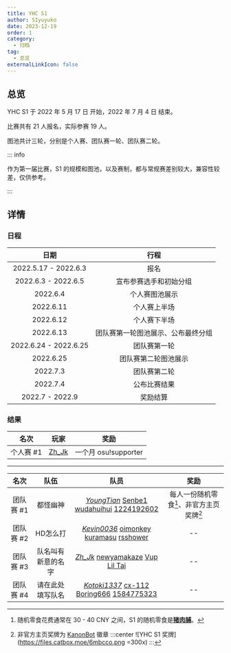 ```yaml
---
title: YHC S1
author: SIyuyuko
date: 2023-12-19
order: 1
category:
  - 归档
tag:
  - 总览
externalLinkIcon: false
---
```

## 总览

YHC S1 于 2022 年 5 月 17 日 开始，2022 年 7 月 4 日 结束。

比赛共有 21 人报名，实际参赛 19 人。

图池共计三轮，分别是个人赛、团队赛一轮、团队赛二轮。

<!-- more -->

::: info

作为第一届比赛，S1 的规模和图池，以及赛制，都与常规赛差别较大，兼容性较差，仅供参考。

:::

## 详情

### 日程

|         日期         |                行程                |
| :-------------------: | :--------------------------------: |
| 2022.5.17 - 2022.6.3 |                报名                |
|  2022.6.3 - 2022.6.5  |       宣布参赛选手和初始分组       |
|       2022.6.4       |           个人赛图池展示           |
|       2022.6.11       |            个人赛上半场            |
|       2022.6.12       |            个人赛下半场            |
|       2022.6.13       | 团队赛第一轮图池展示、公布最终分组 |
| 2022.6.24 - 2022.6.25 |            团队赛第一轮            |
|       2022.6.25       |        团队赛第二轮图池展示        |
|       2022.7.3       |            团队赛第二轮            |
|       2022.7.4       |            公布比赛结果            |
|    2022.7 - 2022.9    |              奖励结算              |

### 结果

|   名次   |                  玩家                  |         奖励         |
| :-------: | :------------------------------------: | :------------------: |
| 个人赛 #1 | [Zh_Jk](https://osu.ppy.sh/users/9037287) | 一个月 osu!supporter |

---

|   名次   |        队伍        |                                                                                       队员                                                                                       |           奖励           |
| :-------: | :----------------: | :-------------------------------------------------------------------------------------------------------------------------------------------------------------------------------: | :----------------------: |
| 团队赛 #1 |      都怪幽神      | [*YoungTian*](https://osu.ppy.sh/users/29250968) [Senbe1](https://osu.ppy.sh/users/6911753) [wudahuihui](https://osu.ppy.sh/users/6944810) [1224192602](https://osu.ppy.sh/users/13089663) | 每人一份随机零食[^first]、非官方主页奖牌[^second] |
| 团队赛 #2 |      HD怎么打      | [*Kevin0036*](https://osu.ppy.sh/users/24004891) [oimonkey](https://osu.ppy.sh/users/20815553) [kuramasu](https://osu.ppy.sh/users/28637823) [rsshower](https://osu.ppy.sh/users/11777879) |            --            |
| 团队赛 #3 | 队名叫有新意的名字 |     [*Zh_Jk*](https://osu.ppy.sh/users/9037287) [newyamakaze](https://osu.ppy.sh/users/12714650) [Vup](https://osu.ppy.sh/users/19755783) [Lil Tai](https://osu.ppy.sh/users/28354000)     |            --            |
| 团队赛 #4 |  请在此处填写队名  | [*Kotoki1337*](https://osu.ppy.sh/users/6403393) [cx-112](https://osu.ppy.sh/users/18656096) [Boring666](https://osu.ppy.sh/users/16262106) [1584775323](https://osu.ppy.sh/users/24232404) |            --            |

[^first]: 随机零食花费通常在 30 - 40 CNY 之间，S1 的随机零食是[**猪肉脯**](https://baike.baidu.com/item/猪肉脯)。
[^second]: 非官方主页奖牌为 [KanonBot](https://info.desu.life/?p=383) 徽章
    :::center
    ![YHC S1 奖牌](<https://files.catbox.moe/6mbcco.png> =300x)
    :::
